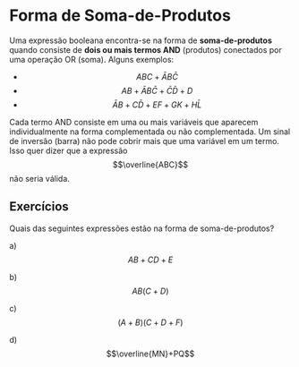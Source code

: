 # Forma de Soma-de-Produtos

Uma expressão booleana encontra-se na forma de **soma-de-produtos** quando consiste de **dois ou mais termos AND** \(produtos\) conectados por uma operação OR \(soma\). Alguns exemplos:

* $$ABC+\bar{A}B\bar{C}$$
* $$AB+\bar{A}B\bar{C}+\bar{C}\bar{D}+D$$
* $$\bar{A}B+C\bar{D}+EF+GK+H\bar{L}$$

Cada termo AND consiste em uma ou mais variáveis que aparecem individualmente na forma complementada ou não complementada. Um sinal de inversão \(barra\) não pode cobrir mais que uma variável em um termo. Isso quer dizer que a expressão $$\overline{ABC}$$ não seria válida.

## Exercícios

Quais das seguintes expressões estão na forma de soma-de-produtos?

a\) $$AB+CD+E$$

b\) $$AB(C+D)$$

c\) $$(A+B)(C+D+F)$$

d\) $$\overline{MN}+PQ$$






